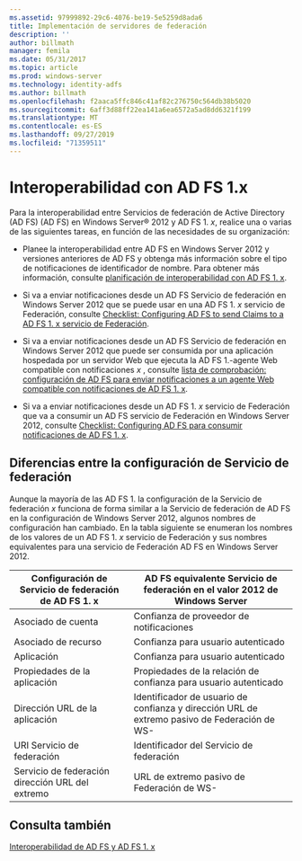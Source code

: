 ```yaml
---
ms.assetid: 97999892-29c6-4076-be19-5e5259d8ada6
title: Implementación de servidores de federación
description: ''
author: billmath
manager: femila
ms.date: 05/31/2017
ms.topic: article
ms.prod: windows-server
ms.technology: identity-adfs
ms.author: billmath
ms.openlocfilehash: f2aaca5ffc846c41af82c276750c564db38b5020
ms.sourcegitcommit: 6aff3d88ff22ea141a6ea6572a5ad8dd6321f199
ms.translationtype: MT
ms.contentlocale: es-ES
ms.lasthandoff: 09/27/2019
ms.locfileid: "71359511"
---
```

# <a name="interoperating-with-ad-fs-1x"></a>Interoperabilidad con AD FS 1.x

Para la interoperabilidad entre Servicios de federación de Active Directory (AD FS) \(AD FS\) en Windows Server® 2012 y AD FS 1. *x*, realice una o varias de las siguientes tareas, en función de las necesidades de su organización:  
  
-   Planee la interoperabilidad entre AD FS en Windows Server 2012 y versiones anteriores de AD FS y obtenga más información sobre el tipo de notificaciones de identificador de nombre. Para obtener más información, consulte [planificación de interoperabilidad con AD FS 1. x](https://technet.microsoft.com/library/ff678040.aspx).  
  
-   Si va a enviar notificaciones desde un AD FS Servicio de federación en Windows Server 2012 que se puede usar en una AD FS 1. *x* servicio de Federación, consulte [Checklist: Configuring AD FS to send Claims to a AD FS 1. x servicio de Federación](Checklist--Configuring-AD-FS-to-Send-Claims-to-an-AD-FS-1.x-Federation-Service.md).  
  
-   Si va a enviar notificaciones desde un AD FS Servicio de federación en Windows Server 2012 que puede ser consumida por una aplicación hospedada por un servidor Web que ejecuta la AD FS 1.\-agente Web compatible con notificaciones *x* , consulte [lista de comprobación: configuración de AD FS para enviar notificaciones a un agente Web compatible con notificaciones de AD FS 1. x](Checklist--Configuring-AD-FS-to-Send-Claims-to-an-AD-FS-1.x-Claims-Aware-Web-Agent.md).  
  
-   Si va a enviar notificaciones desde un AD FS 1. *x* servicio de Federación que va a consumir un AD FS servicio de Federación en Windows Server 2012, consulte [Checklist: Configuring AD FS para consumir notificaciones de AD FS 1. x](Checklist--Configuring-AD-FS--to-Consume-Claims-from-AD-FS-1.x.md).  
  
## <a name="differences-between-federation-service-settings"></a>Diferencias entre la configuración de Servicio de federación  
Aunque la mayoría de las AD FS 1. la configuración de la Servicio de federación *x* funciona de forma similar a la Servicio de federación de AD FS en la configuración de Windows Server 2012, algunos nombres de configuración han cambiado. En la tabla siguiente se enumeran los nombres de los valores de un AD FS 1. *x* servicio de Federación y sus nombres equivalentes para una servicio de Federación AD FS en Windows Server 2012.  
  
|Configuración de Servicio de federación de AD FS 1. x|AD FS equivalente Servicio de federación en el valor 2012 de Windows Server  
|----------------------------------------|---------------------------------------------------------------------------------------------------------- 
|Asociado de cuenta|Confianza de proveedor de notificaciones  
|Asociado de recurso|Confianza para usuario autenticado 
|Aplicación|Confianza para usuario autenticado  
|Propiedades de la aplicación|Propiedades de la relación de confianza para usuario autenticado  
|Dirección URL de la aplicación|Identificador de usuario de confianza y dirección URL de extremo pasivo de Federación de WS\-  
|URI Servicio de federación|Identificador del Servicio de federación  
|Servicio de federación dirección URL del extremo|URL de extremo pasivo de Federación de WS\-  
  
## <a name="see-also"></a>Consulta también  
[Interoperabilidad de AD FS y AD FS 1. x](https://go.microsoft.com/fwlink/?LinkId=200776)  
  

